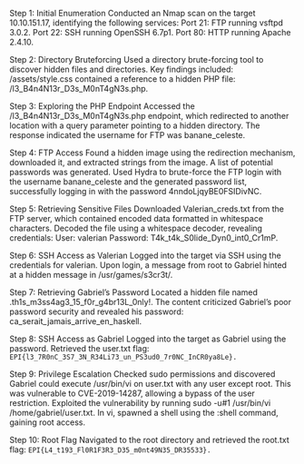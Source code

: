 Step 1: Initial Enumeration
Conducted an Nmap scan on the target 10.10.151.17, identifying the following services:
Port 21: FTP running vsftpd 3.0.2.
Port 22: SSH running OpenSSH 6.7p1.
Port 80: HTTP running Apache 2.4.10.


Step 2: Directory Bruteforcing
Used a directory brute-forcing tool to discover hidden files and directories. Key findings included:
/assets/style.css contained a reference to a hidden PHP file:
/l3_B4n4N13r_D3s_M0nT4gN3s.php.


Step 3: Exploring the PHP Endpoint
Accessed the /l3_B4n4N13r_D3s_M0nT4gN3s.php endpoint, which redirected to another location with a query parameter pointing to a hidden directory. The response indicated the username for FTP was banane_celeste.

Step 4: FTP Access
Found a hidden image using the redirection mechanism, downloaded it, and extracted strings from the image. A list of potential passwords was generated.
Used Hydra to brute-force the FTP login with the username banane_celeste and the generated password list, successfully logging in with the password 4nndoLjqyBE0FSIDivNC.

Step 5: Retrieving Sensitive Files
Downloaded Valerian_creds.txt from the FTP server, which contained encoded data formatted in whitespace characters.
Decoded the file using a whitespace decoder, revealing credentials:
User: valerian
Password: T4k_t4k_S0lide_Dyn0_int0_Cr1mP.


Step 6: SSH Access as Valerian
Logged into the target via SSH using the credentials for valerian. Upon login, a message from root to Gabriel hinted at a hidden message in /usr/games/s3cr3t/.

Step 7: Retrieving Gabriel’s Password
Located a hidden file named .th1s_m3ss4ag3_15_f0r_g4br13L_0nly!. The content criticized Gabriel’s poor password security and revealed his password:
ca_serait_jamais_arrive_en_haskell.

Step 8: SSH Access as Gabriel
Logged into the target as Gabriel using the password. Retrieved the user.txt flag:
`EPI{l3_7R0nC_3S7_3N_R34Li73_un_PS3ud0_7r0NC_InCR0ya8Le}.`

Step 9: Privilege Escalation
Checked sudo permissions and discovered Gabriel could execute /usr/bin/vi on user.txt with any user except root. This was vulnerable to CVE-2019-14287, allowing a bypass of the user restriction.
Exploited the vulnerability by running sudo -u#1 /usr/bin/vi /home/gabriel/user.txt.
In vi, spawned a shell using the :shell command, gaining root access.


Step 10: Root Flag
Navigated to the root directory and retrieved the root.txt flag:
`EPI{L4_t193_Fl0R1F3R3_D35_m0nt49N35_DR35533}.`

